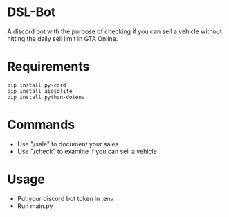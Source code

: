 # DSL-Bot
A discord bot with the purpose of checking if you can sell a vehicle without hitting the daily sell limit in GTA Online.

# Requirements
```
pip install py-cord
pip install aiosqlite
pip install python-dotenv
```
# Commands
- Use "/sale" to document your sales
- Use "/check" to examine if you can sell a vehicle

# Usage
- Put your discord bot token in .env
- Run main.py
